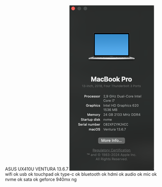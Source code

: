 ASUS UX410U VENTURA 13.6.7
![screenshot](screenshot/imageFolder/screenshot.png)
wifi ok
usb ok
touchpad ok
type-c ok
bluetooth ok
hdmi ok
audio ok
mic ok
nvme ok
sata ok
geforce 940mx ng
